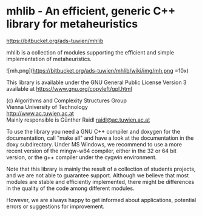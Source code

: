 # mhlib - An efficient, generic C++ library for metaheuristics #

https://bitbucket.org/ads-tuwien/mhlib

mhlib is a collection of modules supporting the efficient and simple implementation of metaheuristics.

![mh.png](https://bitbucket.org/ads-tuwien/mhlib/wiki/img/mh.png =10x)

This library is available under the GNU General Public License Version 3
available at https://www.gnu.org/copyleft/gpl.html

(c) Algorithms and Complexity Structures Group  
Vienna University of Technology  
http://www.ac.tuwien.ac.at  
Mainly responsible is Günther Raidl <raidl@ac.tuwien.ac.at>

To use the library you need a GNU C++ compiler and doxygen for the documentation,
call "make all" and have a look at the documentation in the doxy
subdirectory. Under MS Windows, we recommend to use a more recent version of 
the mingw-w64 compiler, either in the 32 or 64 bit version, or the g++ compiler 
under the cygwin environment.

Note that this library is mainly the result of a collection of 
students projects, and we are not able to guarantee support. 
Although we believe that most modules are stable and efficiently implemented, 
there might be differences in the quality of the code among different modules.

However, we are always happy to get informed about applications,
potential errors or suggestions for improvement.